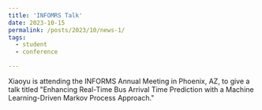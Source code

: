 ```yaml
---
title: 'INFOMRS Talk'
date: 2023-10-15
permalink: /posts/2023/10/news-1/
tags:
  - student
  - conference

---
```


Xiaoyu is attending the INFORMS Annual Meeting in Phoenix, AZ, to give a talk titled "Enhancing Real-Time Bus Arrival Time Prediction with a Machine Learning-Driven Markov Process Approach."  